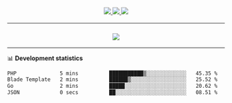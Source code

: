 <h3 align="center">
  <a href="https://github.com/hwalker928">
      <img src="https://img.shields.io/github/followers/hwalker928?label=Followers&style=for-the-badge&color=lightblue">
  </a>
  <a href="https://harryw.link/discord" alt="Discord">
      <img src="https://img.shields.io/discord/738451951758606336?label=discord&style=for-the-badge&color=lightblue"/>
  </a>
  <a href="https://harryw.link/sparked" alt="Sparked Host">
      <img src="https://img.shields.io/static/v1?label=Sponsor&message=Sparked%20Host&color=yellow&style=for-the-badge"/>
  </a>
</h3>

<hr>


<h3 align="center">
  <a href="https://github.com/hwalker928">
      <img src="https://github-profile-trophy.vercel.app/?username=hwalker928&no-bg=true&no-frame=true">
  </a>
</h3>


<hr>

📊 **Development statistics**

<!--START_SECTION:waka-->

```txt
PHP              5 mins          ███████████▒░░░░░░░░░░░░░   45.35 %
Blade Template   2 mins          ██████▒░░░░░░░░░░░░░░░░░░   25.52 %
Go               2 mins          █████░░░░░░░░░░░░░░░░░░░░   20.62 %
JSON             0 secs          ██░░░░░░░░░░░░░░░░░░░░░░░   08.51 %
```

<!--END_SECTION:waka-->
